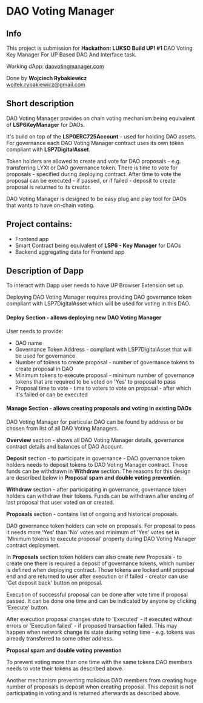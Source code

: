 # DAO Voting Manager

## Info

This project is submission for **Hackathon: LUKSO Build UP! #1** DAO Voting Key Manager For UP Based DAO And Interface
task.

Working dApp:  [daovotingmanager.com](https://www.daovotingmanager.com/)

Done by **Wojciech Rybakiewicz** \
wojtek.rybakiewicz@gmail.com

## Short description

DAO Voting Manager provides on chain voting mechanism being equivalent of **LSP6KeyManager** for DAOs.

It's build on top of the **LSP0ERC725Account** - used for holding DAO assets. For governance each DAO Voting Manager
contract uses its own token compliant with **LSP7DigitalAsset**.

Token holders are allowed to create and vote for DAO proposals - e.g. transferring LYXt or DAO governance token. There
is time to vote for proposals - specified during deploying contract. After time to vote the proposal can be executed -
if passed, or if failed - deposit to create proposal is returned to its creator.

DAO Voting Manager is designed to be easy plug and play tool for DAOs that wants to have on-chain voting.

## Project contains:

- Frontend app
- Smart Contract being equivalent of **LSP6 - Key Manager** for DAOs
- Backend aggregating data for Frontend app

## Description of Dapp

To interact with Dapp user needs to have UP Browser Extension set up.

Deploying DAO Voting Manager requires providing DAO governance token compliant with LSP7DigitalAsset which will be used
for voting in this DAO.

#### Deploy Section - allows deploying new DAO Voting Manager

User needs to provide:

- DAO name
- Governance Token Address - compliant with LSP7DigitalAsset that will be used for governance
- Number of tokens to create proposal - number of governance tokens to create proposal in DAO
- Minimum tokens to execute proposal - minimum number of governance tokens that are required to be voted on 'Yes' to
  proposal to pass
- Proposal time to vote - time to voters to vote on proposal - after which it's failed or can be executed

#### Manage Section - allows creating proposals and voting in existing DAOs

DAO Voting Manager for particular DAO can be found by address or be chosen from list of all DAO Voting Managers.

**Overview** section - shows all DAO Voting Manager details, governance contract details and balances of DAO Account.

**Deposit** section - to participate in governance - DAO governance token holders needs to deposit tokens to DAO Voting
Manager contract. Those funds can be withdrawn in **Withdraw** section. The reasons for this design are described below
in **Proposal spam and double voting prevention**.

**Withdraw** section - after participating in governance, governance token holders can withdraw their tokens. Funds can
be withdrawn after ending of last proposal that user voted on or created.

**Proposals** section - contains list of ongoing and historical proposals.

DAO governance token holders can vote on proposals. For proposal to pass it needs more 'Yes' than 'No' votes and minimum
of 'Yes' votes set in 'Minimum tokens to execute proposal' property during DAO Voting Manager contract deployment.

In **Proposals** section token holders can also create new Proposals - to create one there is required a deposit of
governance tokens, which number is defined when deploying contract. Those tokens are locked until proposal end and are
returned to user after execution or if failed - creator can use 'Get deposit back' button on proposal.

Execution of successful proposal can be done after vote time if proposal passed. It can be done one time and can be
indicated by anyone by clicking 'Execute' button.

After execution proposal changes state to 'Executed' - if executed without errors or 'Execution failed' - if proposed
transaction failed. This may happen when network change its state during voting time - e.g. tokens was already
transferred to some other address.

**Proposal spam and double voting prevention**

To prevent voting more than one time with the same tokens DAO members needs to vote their tokens as described above.

Another mechanism preventing malicious DAO members from creating huge number of proposals is deposit when creating
proposal. This deposit is not participating in voting and is returned afterwards as described above.

